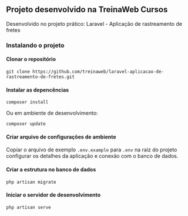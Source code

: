 ## Projeto desenvolvido na TreinaWeb Cursos

Desenvolvido no projeto prático: Laravel - Aplicação de rastreamento de fretes

### Instalando o projeto

#### Clonar o repositório

```
git clone https://github.com/treinaweb/laravel-aplicacao-de-rastreamento-de-fretes.git
```

#### Instalar as depencências

```
composer install
```

Ou em ambiente de desenvolvimento:

```
composer update
```

#### Criar arquivo de configurações de ambiente

Copiar o arquivo de exemplo `.env.example` para `.env` na raiz do projeto
configurar os detalhes da aplicação e conexão com o banco de dados.

#### Criar a estrutura no banco de dados

```
php artisan migrate
```

#### Iniciar o servidor de desenvolvimento

```
php artisan serve
```
